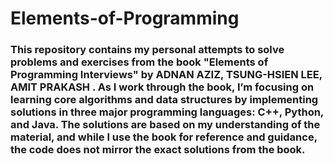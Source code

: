 # Elements-of-Programming

### This repository contains my personal attempts to solve problems and exercises from the book "Elements of Programming Interviews" by  ADNAN AZIZ, TSUNG-HSIEN LEE, AMIT PRAKASH . As I work through the book, I’m focusing on learning core algorithms and data structures by implementing solutions in three major programming languages: C++, Python, and Java. The solutions are based on my understanding of the material, and while I use the book for reference and guidance, the code does not mirror the exact solutions from the book.
